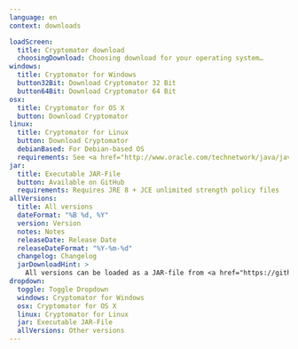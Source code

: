 ```yaml
---
language: en
context: downloads

loadScreen:
  title: Cryptomator download
  choosingDownload: Choosing download for your operating system…
windows:
  title: Cryptomator for Windows
  button32Bit: Download Cryptomator 32 Bit
  button64Bit: Download Cryptomator 64 Bit
osx:
  title: Cryptomator for OS X
  button: Download Cryptomator
linux:
  title: Cryptomator for Linux
  button: Download Cryptomator
  debianBased: For Debian-based OS
  requirements: See <a href="http://www.oracle.com/technetwork/java/javase/certconfig-2095354.html" target="_blank">detailed system requirements</a>
jar:
  title: Executable JAR-File
  button: Available on GitHub
  requirements: Requires JRE 8 + JCE unlimited strength policy files
allVersions:
  title: All versions
  dateFormat: "%B %d, %Y"
  version: Version
  notes: Notes
  releaseDate: Release Date
  releaseDateFormat: "%Y-%m-%d"
  changelog: Changelog
  jarDownloadHint: >
    All versions can be loaded as a JAR-file from <a href="https://github.com/cryptomator/cryptomator/releases" target="_blank" role="button">GitHub releases</a>.
dropdown:
  toggle: Toggle Dropdown
  windows: Cryptomator for Windows
  osx: Cryptomator for OS X
  linux: Cryptomator for Linux
  jar: Executable JAR-File
  allVersions: Other versions
---
```

